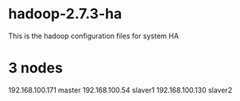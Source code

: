 # hadoop-2.7.3-ha
This is the hadoop configuration files for system HA

# 3 nodes 
192.168.100.171 master
192.168.100.54 slaver1
192.168.100.130 slaver2
